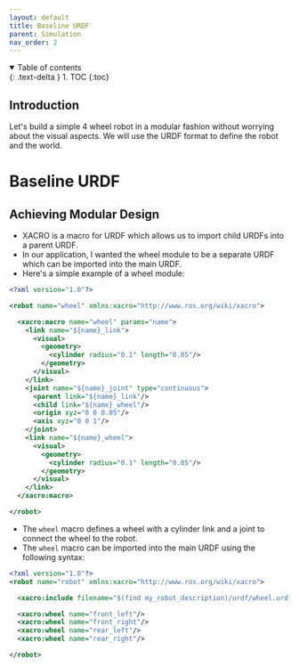 ```yaml
---
layout: default
title: Baseline URDF
parent: Simulation
nav_order: 2
---
```


<details open markdown="block">
  <summary>
    Table of contents
  </summary>
  {: .text-delta }
1. TOC
{:toc}
</details>


## Introduction

Let's build a simple 4 wheel robot in a modular fashion without worrying about the visual
aspects. We will use the URDF format to define the robot and the world.

# Baseline URDF

## Achieving Modular Design

- XACRO is a macro for URDF which allows us to import child URDFs into a parent URDF.
- In our application, I wanted the wheel module to be a separate URDF which can be imported into the main URDF.
- Here's a simple example of a wheel module:

```xml
<?xml version="1.0"?>

<robot name="wheel" xmlns:xacro="http://www.ros.org/wiki/xacro">

  <xacro:macro name="wheel" params="name">
    <link name="${name}_link">
      <visual>
        <geometry>
          <cylinder radius="0.1" length="0.05"/>
        </geometry>
      </visual>
    </link>
    <joint name="${name}_joint" type="continuous">
      <parent link="${name}_link"/>
      <child link="${name}_wheel"/>
      <origin xyz="0 0 0.05"/>
      <axis xyz="0 0 1"/>
    </joint>
    <link name="${name}_wheel">
      <visual>
        <geometry>
          <cylinder radius="0.1" length="0.05"/>
        </geometry>
      </visual>
    </link>
  </xacro:macro>

</robot>
```

- The `wheel` macro defines a wheel with a cylinder link and a joint to connect the wheel to the robot.
- The `wheel` macro can be imported into the main URDF using the following syntax:

```xml
<?xml version="1.0"?>
<robot name="robot" xmlns:xacro="http://www.ros.org/wiki/xacro">

  <xacro:include filename="$(find my_robot_description)/urdf/wheel.urdf.xacro"/>

  <xacro:wheel name="front_left"/>
  <xacro:wheel name="front_right"/>
  <xacro:wheel name="rear_left"/>
  <xacro:wheel name="rear_right"/>

</robot>
```